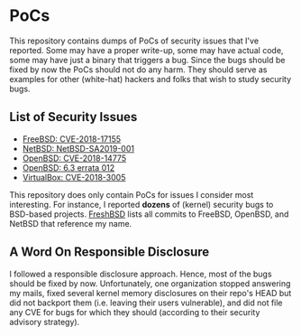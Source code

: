 # PoCs
This repository contains dumps of PoCs of security issues that I've reported. Some may have a proper write-up, some may have actual code, some may have just a binary that triggers a bug. Since the bugs should be fixed by now the PoCs should not do any harm. They should serve as examples for other (white-hat) hackers and folks that wish to study security bugs.

## List of Security Issues

* [FreeBSD: CVE-2018-17155](FreeBSD/CVE-2018-17155)
* [NetBSD: NetBSD-SA2019-001](NetBSD/NetBSD-SA2019-001)
* [OpenBSD: CVE-2018-14775](OpenBSD/CVE-2018-14775)
* [OpenBSD: 6.3 errata 012](OpenBSD/errata_6.3_012)
* [VirtualBox: CVE-2018-3005](VirtualBox/CVE-2018-3005)

This repository does only contain PoCs for issues I consider most interesting. For instance, I reported **dozens** of (kernel) security bugs to BSD-based projects. [FreshBSD](https://freshbsd.org/search?q=Thomas+Barabosch&project%5B%5D=freebsd&project%5B%5D=netbsd&project%5B%5D=openbsd&sort=commit_date) lists all commits to FreeBSD, OpenBSD, and NetBSD that reference my name.

## A Word On Responsible Disclosure
I followed a responsible disclosure approach. Hence, most of the bugs should be fixed by now. Unfortunately, one organization stopped answering my mails, fixed several kernel memory disclosures on their repo's HEAD but did not backport them (i.e. leaving their users vulnerable), and did not file any CVE for bugs for which they should (according to their security advisory strategy).

